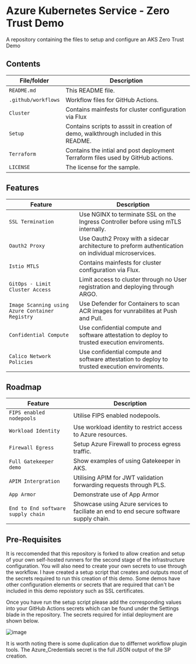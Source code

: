 # Azure Kubernetes Service - Zero Trust Demo
A repository containing the files to setup and configure an AKS Zero Trust Demo


## Contents

| File/folder       | Description                                |
|-------------------|--------------------------------------------|
| `README.md`       | This README file. |
| `.github/workflows`    | Workflow files for GitHub Actions. |
| `Cluster`    | Contains mainfests for cluster configuration via Flux |
| `Setup`    | Contains scripts to asssit in creation of demo, walkthrough included in this README. |
| `Terraform` | Contains the intial and post deployment Terraform files used by GitHub actions. |
| `LICENSE`         | The license for the sample. |

## Features

| Feature       | Description                                |
|-------------------|--------------------------------------------|
| `SSL Termination`       | Use NGINX to terminate SSL on the Ingress Controller before using mTLS internally. |
| `Oauth2 Proxy`    | Use Oauth2 Proxy with a sidecar architecture to preform authentication on individual microservices. |
| `Istio MTLS`    | Contains mainfests for cluster configuration via Flux. |
| `GitOps - Limit Cluster Access`    | Limit access to cluster through no User registration and deploying through ARGO.   |
| `Image Scanning using Azure Container Registry` | Use Defender for Containers to scan ACR images for vunrabilites at Push and Pull. |
| `Confidential Compute`         | Use confidential compute and software attestation to deploy to trusted execution enviroments. |
| `Calico Network Policies`         | Use confidential compute and software attestation to deploy to trusted execution enviroments. |

## Roadmap

| Feature       | Description                                |
|-------------------|--------------------------------------------|
| `FIPS enabled nodepools`       | Utilise FIPS enabled nodepools. |
| `Workload Identity`       | Use workload identity to restrict access to Azure resources. |
| `Firewall Egress`       | Setup Azure Firewall to process egress traffic. |
| `Full Gatekeeper demo`       | Show examples of using Gatekeeper in AKS. |
| `APIM Intergration`    | Utilising APIM for JWT validation forwarding requests through PLS. |
| `App Armor`    | Demonstrate use of App Armor|
| `End to End software supply chain`    | Showcase using Azure services to faciliate an end to end secure software supply chain. |




## Pre-Requisites 

It is reccomended that this repository is forked to allow creation and setup of your own self-hosted runners for the second stage of the infrastructure configuration. 
You will also need to create your own secrets to use through the workflow. I have created a setup script that creates and outputs most of the secrets required to run this creation of this demo. Some demos have other configuration elements or secrets that are required that can't be included in this demo repoistory such as SSL certificates. 

Once you have run the setup script please add the corresponding values into your GitHub Actions secrets which can be found under the Settings blade in the repository. The secrets required for intial deployment are shown below.

![image](https://github.com/owainow/aks-zero-trust-demo/assets/48108258/0eec7f90-250a-4cc7-96e6-56a4427d2a48)

It is worth noting there is some duplication due to differnet workflow plugin tools. The Azure_Credentials secret is the full JSON output of the SP creation.

